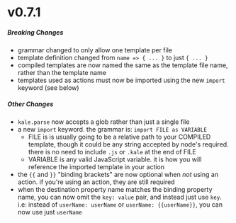 v0.7.1
======

##### Breaking Changes

* grammar changed to only allow one template per file
* template definition changed from `name => { ... }` to just `{ ... }`
* compiled templates are now named the same as the template file name, rather than the template name
* templates used as actions must now be imported using the new `import` keyword (see below)

##### Other Changes

* `kale.parse` now accepts a glob rather than just a single file
* a new `import` keyword. the grammar is: `import FILE as VARIABLE`
	* FILE is is usually going to be a relative path to your COMPILED template, though it could be any string
	  accepted by node's required. there is no need to include `.js` or `.kale` at the end of FILE
	* VARIABLE is any valid JavaScript variable. it is how you will reference the imported template in your action
* the `{{` and `}}` "binding brackets" are now optional when _not_ using an action. if you're using an action, they 
  are still required
* when the destination property name matches the binding property name, you can now omit the `key: value` pair, and 
  instead just use `key`. i.e: instead of `userName: userName` or `userName: {{userName}}`, you can now use just `userName`